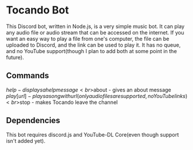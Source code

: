 # Tocando Bot
This Discord bot, written in Node.js, is a very simple music bot. It can play any audio file or audio stream that can be accessed on the internet. If you want an easy way to play a file from one's computer, the file can be uploaded to Discord, and the link can be used to play it. It has no queue, and no YouTube support(though I plan to add both at some point in the future). 

## Commands
$help - displays a help message
<br>$about - gives an about message
<br>$play [url] - plays a song with url(only audio files are supported, no YouTube links)
<br>$stop - makes Tocando leave the channel

## Dependencies
This bot requires discord.js and YouTube-DL Core(even though support isn't added yet).
